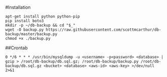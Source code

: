 #Installation

    apt-get install python python-pip
    pip install boto3
    mkdir -p ~/db-backup && cd "$_"
    wget -O backup.py https://raw.githubusercontent.com/scottmcarthur/db-backup/master/backup.py
    chmod +x ./backup.py

##Crontab

    0 */6 * * * /usr/bin/mysqldump -u <username> -p<password> <database> | gzip > /root/db-backup/db.sql.gz; /root/db-backup/backup.py /root/db-backup/db.sql.gz <bucket> <database> <aws-id> <aws-key> >/dev/null 2>&1
